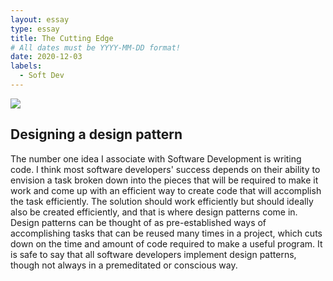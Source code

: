 ```yaml
---
layout: essay
type: essay
title: The Cutting Edge
# All dates must be YYYY-MM-DD format!
date: 2020-12-03
labels:
  - Soft Dev
---
```


<img class="ui medium center floating image" src="https://upload.wikimedia.org/wikipedia/commons/thumb/5/5b/Michelangelo_-_Creation_of_Adam_%28cropped%29.jpg/1920px-Michelangelo_-_Creation_of_Adam_%28cropped%29.jpg">

## Designing a design pattern

The number one idea I associate with Software Development is writing code. I think most software developers' success depends on their ability to envision a task broken down into the pieces that will be required to make it work and come up with an efficient way to create code that will accomplish the task efficiently. The solution should work efficiently but should ideally also be created efficiently, and that is where design patterns come in. Design patterns can be thought of as pre-established ways of accomplishing tasks that can be reused many times in a project, which cuts down on the time and amount of code required to make a useful program. It is safe to say that all software developers implement design patterns, though not always in a premeditated or conscious way.
